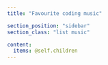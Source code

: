 ```yaml
---
title: "Favourite coding music"

section_position: "sidebar"
section_class: "list music"

content:
  items: @self.children
---
```

